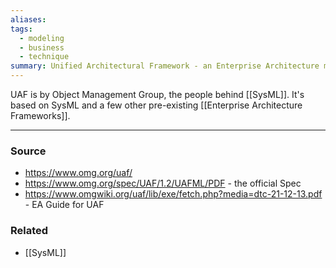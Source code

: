 ```yaml
---
aliases: 
tags:
  - modeling
  - business
  - technique
summary: Unified Architectural Framework - an Enterprise Architecture modeling solution
---
```

UAF is by Object Management Group, the people behind [[SysML]]. It's based on SysML and a few other pre-existing [[Enterprise Architecture Frameworks]].

---
### Source
- https://www.omg.org/uaf/
- https://www.omg.org/spec/UAF/1.2/UAFML/PDF - the official Spec
- https://www.omgwiki.org/uaf/lib/exe/fetch.php?media=dtc-21-12-13.pdf - EA Guide for UAF

### Related
- [[SysML]]